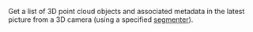 Get a list of 3D point cloud objects and associated metadata in the latest picture from a 3D camera (using a specified [segmenter](/services/vision/#segmentations)).
